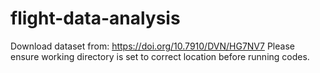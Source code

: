 # flight-data-analysis

Download dataset from: https://doi.org/10.7910/DVN/HG7NV7
Please ensure working directory is set to correct location before running codes.
